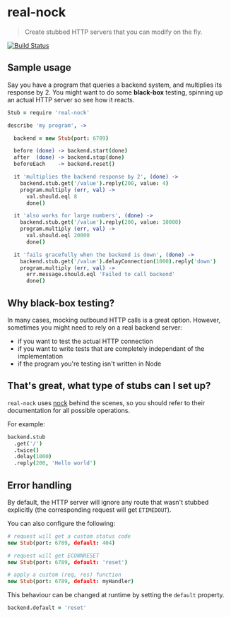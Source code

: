 # real-nock

> Create stubbed HTTP servers that you can modify on the fly.

[![Build Status](http://img.shields.io/travis/TabDigital/real-nock.svg?style=flat)](http://travis-ci.org/TabDigital/real-nock)

## Sample usage

Say you have a program that queries a backend system, and multiplies its response by 2.
You might want to do some **black-box** testing, spinning up an actual HTTP server
so see how it reacts.

```coffee
Stub = require 'real-nock'

describe 'my program', ->

  backend = new Stub(port: 6789)

  before (done) -> backend.start(done)
  after  (done) -> backend.stop(done)
  beforeEach    -> backend.reset()

  it 'multiplies the backend response by 2', (done) ->
    backend.stub.get('/value').reply(200, value: 4)
    program.multiply (err, val) ->
      val.should.eql 8
      done()

  it 'also works for large numbers', (done) ->
    backend.stub.get('/value').reply(200, value: 10000)
    program.multiply (err, val) ->
      val.should.eql 20000
      done()

  it 'fails gracefully when the backend is down', (done) ->
    backend.stub.get('/value').delayConnection(1000).reply('down')
    program.multiply (err, val) ->
      err.message.should.eql 'Failed to call backend'
      done()
```

## Why black-box testing?

In many cases, mocking outbound HTTP calls is a great option.
However, sometimes you might need to rely on a real backend server:

- if you want to test the actual HTTP connection
- if you want to write tests that are completely independant of the implementation
- if the program you're testing isn't written in Node

## That's great, what type of stubs can I set up?

`real-nock` uses [nock](https://github.com/pgte/nock) behind the scenes,
so you should refer to their documentation for all possible operations.

For example:

```coffee
backend.stub
  .get('/')
  .twice()
  .delay(1000)
  .reply(200, 'Hello world')
```

## Error handling

By default, the HTTP server will ignore any route that wasn't stubbed explicitly
(the corresponding request will get `ETIMEDOUT`).

You can also configure the following:

```coffee
# request will get a custom status code
new Stub(port: 6789, default: 404)

# request will get ECONNRESET
new Stub(port: 6789, default: 'reset')

# apply a custom (req, res) function
new Stub(port: 6789, default: myHandler)
```

This behaviour can be changed at runtime by setting the `default` property.

```coffee
backend.default = 'reset'
```
